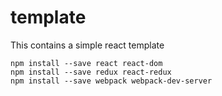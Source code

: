 # template
This contains a simple react template

```
npm install --save react react-dom
npm install --save redux react-redux
npm install --save webpack webpack-dev-server
```

